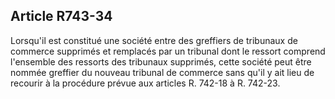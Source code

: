 Article R743-34
----
Lorsqu'il est constitué une société entre des greffiers de tribunaux de commerce
supprimés et remplacés par un tribunal dont le ressort comprend l'ensemble des
ressorts des tribunaux supprimés, cette société peut être nommée greffier du
nouveau tribunal de commerce sans qu'il y ait lieu de recourir à la procédure
prévue aux articles R. 742-18 à R. 742-23.
